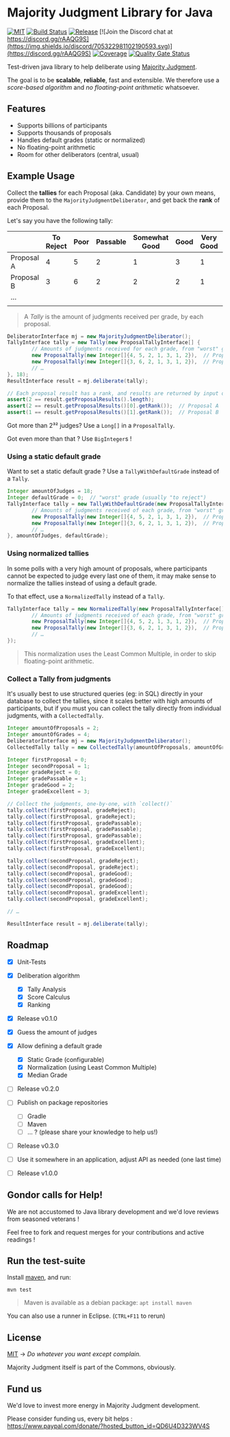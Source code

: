 # Majority Judgment Library for Java

[![MIT](https://img.shields.io/github/license/MieuxVoter/majority-judgment-library-java)](./LICENSE.md)
[![Build Status](https://img.shields.io/github/workflow/status/MieuxVoter/majority-judgment-library-java/Java%20CI%20with%20Maven)](https://github.com/MieuxVoter/majority-judgment-library-java/actions)
[![Release](https://img.shields.io/github/v/release/MieuxVoter/majority-judgment-library-java?sort=semver)](https://github.com/MieuxVoter/majority-judgment-library-java/releases)
[![Join the Discord chat at https://discord.gg/rAAQG9S](https://img.shields.io/discord/705322981102190593.svg)](https://discord.gg/rAAQG9S)
[![Coverage](https://sonarcloud.io/api/project_badges/measure?project=jeanpic_majority-judgment-library-java&metric=coverage)](https://sonarcloud.io/dashboard?id=jeanpic_majority-judgment-library-java)
[![Quality Gate Status](https://sonarcloud.io/api/project_badges/measure?project=jeanpic_majority-judgment-library-java&metric=alert_status)](https://sonarcloud.io/dashboard?id=jeanpic_majority-judgment-library-java)

Test-driven java library to help deliberate using [Majority Judgment](https://mieuxvoter.fr/index.php/decouvrir/?lang=en).

The goal is to be **scalable**, **reliable**, fast and extensible.
We therefore use a _score-based algorithm_ and _no floating-point arithmetic_ whatsoever.


## Features

- Supports billions of participants
- Supports thousands of proposals
- Handles default grades (static or normalized)
- No floating-point arithmetic
- Room for other deliberators (central, usual)


## Example Usage

Collect the **tallies** for each Proposal (aka. Candidate) by your own means,
provide them to the `MajorityJudgmentDeliberator`, and get back the **rank** of each Proposal.

Let's say you have the following tally:

|            | To Reject | Poor | Passable | Somewhat Good | Good | Very Good | Excellent |
|------------|-----------|------|----------|---------------|------|-----------|-----------|
| Proposal A |     4     |   5  |     2    |       1       |   3  |     1     |     2     |
| Proposal B |     3     |   6  |     2    |       2       |   2  |     1     |     2     |
|     …      |           |      |          |               |      |           |           |
|            |           |      |          |               |      |           |           |

> A _Tally_ is the amount of judgments received per grade, by each proposal.

``` java
DeliberatorInterface mj = new MajorityJudgmentDeliberator();
TallyInterface tally = new Tally(new ProposalTallyInterface[] {
        // Amounts of judgments received for each grade, from "worst" grade to "best" grade
        new ProposalTally(new Integer[]{4, 5, 2, 1, 3, 1, 2}),  // Proposal A
        new ProposalTally(new Integer[]{3, 6, 2, 1, 3, 1, 2}),  // Proposal B
        // …
}, 18);
ResultInterface result = mj.deliberate(tally);

// Each proposal result has a rank, and results are returned by input order
assert(2 == result.getProposalResults().length);
assert(2 == result.getProposalResults()[0].getRank());  // Proposal A
assert(1 == result.getProposalResults()[1].getRank());  // Proposal B
```

Got more than 2³² judges?  Use a `Long[]` in a `ProposalTally`.

Got even more than that ?  Use `BigInteger`s !


### Using a static default grade

Want to set a static default grade ?  Use a `TallyWithDefaultGrade` instead of a `Tally`.

```java
Integer amountOfJudges = 18;
Integer defaultGrade = 0;  // "worst" grade (usually "to reject")
TallyInterface tally = new TallyWithDefaultGrade(new ProposalTallyInterface[] {
        // Amounts of judgments received of each grade, from "worst" grade to "best" grade
        new ProposalTally(new Integer[]{4, 5, 2, 1, 3, 1, 2}),  // Proposal A
        new ProposalTally(new Integer[]{3, 6, 2, 1, 3, 1, 2}),  // Proposal B
        // …
}, amountOfJudges, defaultGrade);
```


### Using normalized tallies

In some polls with a very high amount of proposals, where participants cannot be expected to judge every last one of them, it may make sense to normalize the tallies instead of using a default grade.

To that effect, use a `NormalizedTally` instead of a `Tally`.

```java
TallyInterface tally = new NormalizedTally(new ProposalTallyInterface[] {
        // Amounts of judgments received of each grade, from "worst" grade to "best" grade
        new ProposalTally(new Integer[]{4, 5, 2, 1, 3, 1, 2}),  // Proposal A
        new ProposalTally(new Integer[]{3, 6, 2, 1, 3, 1, 2}),  // Proposal B
        // …
});
```

> This normalization uses the Least Common Multiple, in order to skip floating-point arithmetic.


### Collect a Tally from judgments

It's usually best to use structured queries (eg: in SQL) directly in your database to collect the tallies, since it scales better with high amounts of participants, but if you must you can collect the tally directly from individual judgments, with a `CollectedTally`.

```java
Integer amountOfProposals = 2;
Integer amountOfGrades = 4;
DeliberatorInterface mj = new MajorityJudgmentDeliberator();
CollectedTally tally = new CollectedTally(amountOfProposals, amountOfGrades);

Integer firstProposal = 0;
Integer secondProposal = 1;
Integer gradeReject = 0;
Integer gradePassable = 1;
Integer gradeGood = 2;
Integer gradeExcellent = 3;

// Collect the judgments, one-by-one, with `collect()`
tally.collect(firstProposal, gradeReject);
tally.collect(firstProposal, gradeReject);
tally.collect(firstProposal, gradePassable);
tally.collect(firstProposal, gradePassable);
tally.collect(firstProposal, gradePassable);
tally.collect(firstProposal, gradeExcellent);
tally.collect(firstProposal, gradeExcellent);

tally.collect(secondProposal, gradeReject);
tally.collect(secondProposal, gradeReject);
tally.collect(secondProposal, gradeGood);
tally.collect(secondProposal, gradeGood);
tally.collect(secondProposal, gradeGood);
tally.collect(secondProposal, gradeExcellent);
tally.collect(secondProposal, gradeExcellent);

// …

ResultInterface result = mj.deliberate(tally);
```


## Roadmap

- [x] Unit-Tests
- [x] Deliberation algorithm
	- [x] Tally Analysis
	- [x] Score Calculus
	- [x] Ranking
- [x] Release v0.1.0
- [x] Guess the amount of judges
- [x] Allow defining a default grade
	- [x] Static Grade (configurable)
	- [x] Normalization (using Least Common Multiple)
	- [x] Median Grade
- [ ] Release v0.2.0
- [ ] Publish on package repositories
    - [ ] Gradle
    - [ ] Maven
    - [ ] … ? (please share your knowledge to help us!)
- [ ] Release v0.3.0
- [ ] Use it somewhere in an application, adjust API as needed (one last time)
- [ ] Release v1.0.0


## Gondor calls for Help!

We are not accustomed to Java library development and we'd love reviews from seasoned veterans !

Feel free to fork and request merges for your contributions and active readings !


## Run the test-suite

Install [maven](https://maven.apache.org), and run:

    mvn test

> Maven is available as a debian package: `apt install maven`

You can also use a runner in Eclipse.  (`CTRL+F11` to rerun)


## License

[MIT](./LICENSE.md)  →  _Do whatever you want except complain._

Majority Judgment itself is part of the Commons, obviously.


## Fund us

We'd love to invest more energy in Majority Judgment development.

Please consider funding us, every bit helps : https://www.paypal.com/donate/?hosted_button_id=QD6U4D323WV4S

